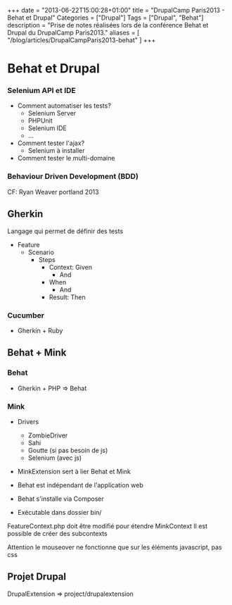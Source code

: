 +++
date = "2013-06-22T15:00:28+01:00"
title = "DrupalCamp Paris2013 - Behat et Drupal"
Categories = ["Drupal"]
Tags = ["Drupal", "Behat"]
description = "Prise de notes réalisées lors de la conférence Behat et Drupal du DrupalCamp Paris2013."
aliases = [
  "/blog/articles/DrupalCampParis2013-behat"
]
+++

# Behat et Drupal

### Selenium API et IDE
* Comment automatiser les tests?
    * Selenium Server
    * PHPUnit
    * Selenium IDE
    * ...
* Comment tester l'ajax?
    * Selenium à installer
* Comment tester le multi-domaine


### Behaviour Driven Development (BDD)
CF: Ryan Weaver
portland 2013

## Gherkin
Langage qui permet de définir des tests
 * Feature
    * Scenario
        * Steps
            * Context: Given
                * And
            * When
                * And
            * Result: Then

### Cucumber
* Gherkin + Ruby

## Behat + Mink

### Behat
 * Gherkin + PHP => Behat

### Mink
 * Drivers
    * ZombieDriver
    * Sahi
    * Goutte (si pas besoin de js)
    * Selenium (avec js)

* MinkExtension sert à lier Behat et Mink
* Behat est indépendant de l'application web
* Behat s'installe via Composer
* Exécutable dans dossier bin/

FeatureContext.php doit être modifié pour étendre MinkContext
Il est possible de créer des subcontexts

Attention le mouseover ne fonctionne que sur les éléments javascript, pas css

## Projet Drupal
DrupalExtension => project/drupalextension

